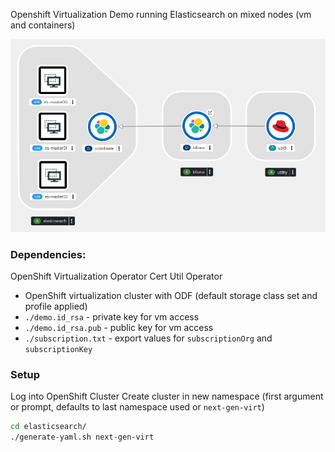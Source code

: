 Openshift Virtualization Demo running Elasticsearch on mixed nodes (vm and containers)

![Elasticsearch Cluster Overview](hybrid-virt-elasticsearch.png)

### Dependencies:
OpenShift Virtualization Operator
Cert Util Operator
* OpenShift virtualization cluster with ODF (default storage class set and profile applied)
* ```./demo.id_rsa``` - private key for vm access
* ```./demo.id_rsa.pub``` - public key for vm access
* ```./subscription.txt``` - export values for ```subscriptionOrg``` and ```subscriptionKey```

### Setup
Log into OpenShift Cluster
Create cluster in new namespace (first argument or prompt, defaults to last namespace used or ```next-gen-virt```)
```sh
cd elasticsearch/
./generate-yaml.sh next-gen-virt
```
